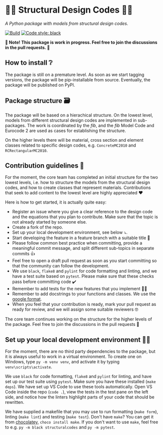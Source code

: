 # :construction_worker_woman: Structural Design Codes :construction_worker_man:

*A Python package with models from structural design codes.*

[![Build](https://github.com/fib-international/structuralcodes/actions/workflows/build.yaml/badge.svg)](https://github.com/fib-international/structuralcodes/actions/workflows/build.yaml)
[![Code style: black](https://img.shields.io/badge/code%20style-black-000000.svg)](https://github.com/psf/black)

**:construction: Note! This package is work in progress. Feel free to join the discussions in the pull requests. :construction:**

## How to install :grey_question:

The package is still on a premature level. As soon as we start tagging versions, the package will be pip-installable from source. Eventually, the package will be published on PyPI.

## Package structure :card_file_box:

The package will be based on a hierachical structure. On the lowest level, models from different structural design codes are implemented in sub-packages. The work is coordinated by the _fib_, and the _fib_ Model Code and Eurocode 2 are used as cases for establishing the structure.

On the higher levels there will be material, cross section and element classes related to specific design codes, e.g. `ConcreteMC2010` and `RCRectangularMC2010`.

## Contribution guidelines :handshake:

For the moment, the core team has completed an initial structure for the two lowest levels, i.e. how to structure the models from the structural design codes, and how to create classes that represent materials. Contributions that seek to add content to the lowest level are highly appreciated :heart:

Here is how to get started, it is actually quite easy:

- Register an issue where you give a clear reference to the design code and the equations that you plan to contribute. Make sure that the topic is not already started by someone else.
- Create a fork of the repo.
- Set up your local development environment, see below :arrow_heading_down:.
- Start developing the feature in a feature branch with a suitable title :rocket:
- Please follow common best practice when committing, provide a meaningful commit message, and split different sub-topics in separate commits :thumbsup:
- Feel free to open a draft pull request as soon as you start committing so that the community can follow the development.
- We use `black`, `flake8` and `pylint` for code formatting and linting, and we have a test suite based on `pytest`. Please make sure that these checks pass before committing code :heavy_check_mark:
- Remember to add tests for the new features that you implement :man_scientist:
- Remember to add docstrings to your functions and classes. We use the [google format](https://sphinxcontrib-napoleon.readthedocs.io/en/latest/example_google.html).
- When you feel that your contribution is ready, mark your pull request as ready for review, and we will assign some suitable reviewers :nerd_face:

The core team continues working on the structure for the higher levels of the package. Feel free to join the discussions in the pull requests :raising_hand:

## Set up your local development environment :woman_technologist:

For the moment, there are no third party dependencies to the package, but it is always useful to work in a virtual environment. To create one on Windows, type `py -m venv venv`, and activate it by typing `venv\scripts\activate`.

We use `black` for code formatting, `flake8` and `pylint` for linting, and have set up our test suite using `pytest`. Make sure you have these installed (`make deps`). We have set up VS Code to use these tools automatically. Open VS Code inside the repo (`code .`), view the tests in the test pane on the left side, and notice how the linters highlight parts of your code that should be rewritten.

We have supplied a makefile that you may use to run formatting (`make form`), linting (`make lint`) and testing (`make test`). Don't have `make`? You can get it from [chocolatey](https://community.chocolatey.org/packages/make), `choco install make`. If you don't want to use `make`, feel free to e.g. `py -m black structuralcodes` and `py -m pytest`.
